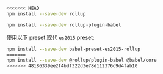 ```sh
<<<<<<< HEAD
npm install --save-dev rollup
```

```sh
npm install --save-dev rollup-plugin-babel
```

使用以下 preset 取代 `es2015` preset:

```sh
npm install --save-dev babel-preset-es2015-rollup
=======
npm install --save-dev @rollup/plugin-babel @babel/core
>>>>>>> 48186339ee2f4bdf322d3e78d112376d9d4fab10
```
